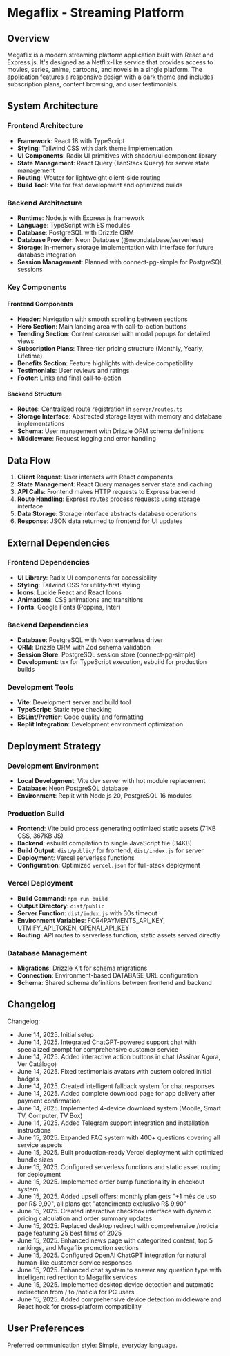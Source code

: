 # Megaflix - Streaming Platform

## Overview

Megaflix is a modern streaming platform application built with React and Express.js. It's designed as a Netflix-like service that provides access to movies, series, anime, cartoons, and novels in a single platform. The application features a responsive design with a dark theme and includes subscription plans, content browsing, and user testimonials.

## System Architecture

### Frontend Architecture
- **Framework**: React 18 with TypeScript
- **Styling**: Tailwind CSS with dark theme implementation
- **UI Components**: Radix UI primitives with shadcn/ui component library
- **State Management**: React Query (TanStack Query) for server state management
- **Routing**: Wouter for lightweight client-side routing
- **Build Tool**: Vite for fast development and optimized builds

### Backend Architecture
- **Runtime**: Node.js with Express.js framework
- **Language**: TypeScript with ES modules
- **Database**: PostgreSQL with Drizzle ORM
- **Database Provider**: Neon Database (@neondatabase/serverless)
- **Storage**: In-memory storage implementation with interface for future database integration
- **Session Management**: Planned with connect-pg-simple for PostgreSQL sessions

### Key Components

#### Frontend Components
- **Header**: Navigation with smooth scrolling between sections
- **Hero Section**: Main landing area with call-to-action buttons
- **Trending Section**: Content carousel with modal popups for detailed views
- **Subscription Plans**: Three-tier pricing structure (Monthly, Yearly, Lifetime)
- **Benefits Section**: Feature highlights with device compatibility
- **Testimonials**: User reviews and ratings
- **Footer**: Links and final call-to-action

#### Backend Structure
- **Routes**: Centralized route registration in `server/routes.ts`
- **Storage Interface**: Abstracted storage layer with memory and database implementations
- **Schema**: User management with Drizzle ORM schema definitions
- **Middleware**: Request logging and error handling

## Data Flow

1. **Client Request**: User interacts with React components
2. **State Management**: React Query manages server state and caching
3. **API Calls**: Frontend makes HTTP requests to Express backend
4. **Route Handling**: Express routes process requests using storage interface
5. **Data Storage**: Storage interface abstracts database operations
6. **Response**: JSON data returned to frontend for UI updates

## External Dependencies

### Frontend Dependencies
- **UI Library**: Radix UI components for accessibility
- **Styling**: Tailwind CSS for utility-first styling
- **Icons**: Lucide React and React Icons
- **Animations**: CSS animations and transitions
- **Fonts**: Google Fonts (Poppins, Inter)

### Backend Dependencies
- **Database**: PostgreSQL with Neon serverless driver
- **ORM**: Drizzle ORM with Zod schema validation
- **Session Store**: PostgreSQL session store (connect-pg-simple)
- **Development**: tsx for TypeScript execution, esbuild for production builds

### Development Tools
- **Vite**: Development server and build tool
- **TypeScript**: Static type checking
- **ESLint/Prettier**: Code quality and formatting
- **Replit Integration**: Development environment optimization

## Deployment Strategy

### Development Environment
- **Local Development**: Vite dev server with hot module replacement
- **Database**: Neon PostgreSQL database
- **Environment**: Replit with Node.js 20, PostgreSQL 16 modules

### Production Build
- **Frontend**: Vite build process generating optimized static assets (71KB CSS, 367KB JS)
- **Backend**: esbuild compilation to single JavaScript file (34KB)
- **Build Output**: `dist/public/` for frontend, `dist/index.js` for server
- **Deployment**: Vercel serverless functions
- **Configuration**: Optimized `vercel.json` for full-stack deployment

### Vercel Deployment
- **Build Command**: `npm run build`
- **Output Directory**: `dist/public`
- **Server Function**: `dist/index.js` with 30s timeout
- **Environment Variables**: FOR4PAYMENTS_API_KEY, UTMIFY_API_TOKEN, OPENAI_API_KEY
- **Routing**: API routes to serverless function, static assets served directly

### Database Management
- **Migrations**: Drizzle Kit for schema migrations
- **Connection**: Environment-based DATABASE_URL configuration
- **Schema**: Shared schema definitions between frontend and backend

## Changelog

Changelog:
- June 14, 2025. Initial setup
- June 14, 2025. Integrated ChatGPT-powered support chat with specialized prompt for comprehensive customer service
- June 14, 2025. Added interactive action buttons in chat (Assinar Agora, Ver Catálogo)
- June 14, 2025. Fixed testimonials avatars with custom colored initial badges
- June 14, 2025. Created intelligent fallback system for chat responses
- June 14, 2025. Added complete download page for app delivery after payment confirmation
- June 14, 2025. Implemented 4-device download system (Mobile, Smart TV, Computer, TV Box)
- June 14, 2025. Added Telegram support integration and installation instructions
- June 15, 2025. Expanded FAQ system with 400+ questions covering all service aspects
- June 15, 2025. Built production-ready Vercel deployment with optimized bundle sizes
- June 15, 2025. Configured serverless functions and static asset routing for deployment
- June 15, 2025. Implemented order bump functionality in checkout system
- June 15, 2025. Added upsell offers: monthly plan gets "+1 mês de uso por R$ 9,90", all plans get "atendimento exclusivo R$ 9,90"
- June 15, 2025. Created interactive checkbox interface with dynamic pricing calculation and order summary updates
- June 15, 2025. Replaced desktop redirect with comprehensive /noticia page featuring 25 best films of 2025
- June 15, 2025. Enhanced news page with categorized content, top 5 rankings, and Megaflix promotion sections
- June 15, 2025. Configured OpenAI ChatGPT integration for natural human-like customer service responses
- June 15, 2025. Enhanced chat system to answer any question type with intelligent redirection to Megaflix services
- June 15, 2025. Implemented desktop device detection and automatic redirection from / to /noticia for PC users
- June 15, 2025. Added comprehensive device detection middleware and React hook for cross-platform compatibility

## User Preferences

Preferred communication style: Simple, everyday language.